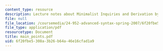 ```yaml
---
content_type: resource
description: Lecture notes about Minimalist Inquiries and Derivation by Phase.
file: null
file_location: /coursemedia/24-952-advanced-syntax-spring-2007/6f20fbe5308a3b26b64a46e16cfad1a9_main_points.pdf
file_type: application/pdf
resourcetype: Document
title: main_points.pdf
uid: 6f20fbe5-308a-3b26-b64a-46e16cfad1a9
---
```

